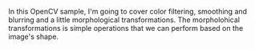 In this OpenCV sample, I'm going to cover color filtering, smoothing and blurring and a little morphological transformations.
The morpholohical transformations is simple operations that we can perform based on the image's shape.
